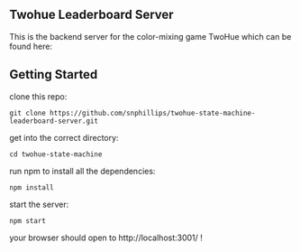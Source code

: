 ## Twohue Leaderboard Server

This is the backend server for the color-mixing game TwoHue which can be found here:  

## Getting Started

clone this repo:

`git clone https://github.com/snphillips/twohue-state-machine-leaderboard-server.git`

get into the correct directory:

`cd twohue-state-machine`

run npm to install all the dependencies:

`npm install`

start the server:

`npm start`

your browser should open to http://localhost:3001/ !

